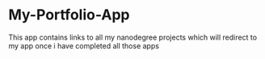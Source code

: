# My-Portfolio-App
This app contains links to all my nanodegree projects which will redirect to my app once i have completed all those apps
